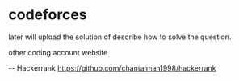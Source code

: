 # codeforces
later will upload the solution of describe how to solve the question.

other coding account website

-- Hackerrank
https://github.com/chantaiman1998/hackerrank

